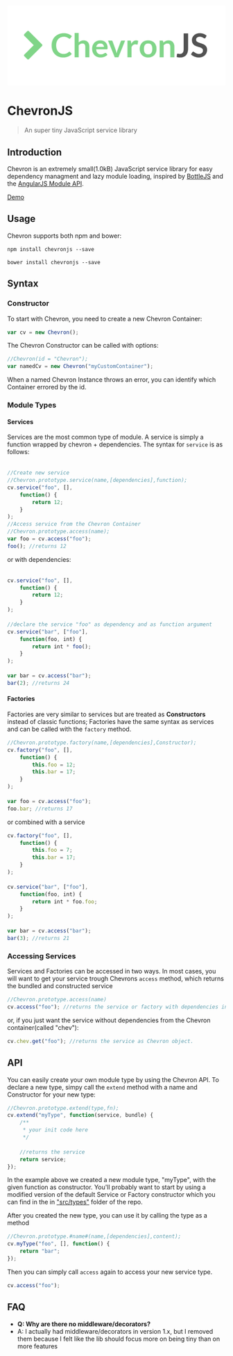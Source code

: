 ![ChevronJS](./logo.png)

# ChevronJS

> An super tiny JavaScript service library

## Introduction

Chevron is an extremely small(1.0kB) JavaScript service library for easy dependency managment and lazy module loading, inspired by [BottleJS](https://github.com/young-steveo/bottlejs) and the [AngularJS Module API](https://docs.angularjs.org/api/ng/type/angular.Module).

[Demo](http://codepen.io/FelixRilling/pen/AXgydJ)

## Usage

Chevron supports both npm and bower:

```shell
npm install chevronjs --save
```

```shell
bower install chevronjs --save
```

## Syntax

### Constructor

To start with Chevron, you need to create a new Chevron Container:

```javascript
var cv = new Chevron();
```

The Chevron Constructor can be called with options:

```javascript
//Chevron(id = "Chevron");
var namedCv = new Chevron("myCustomContainer");
```

When a named Chevron Instance throws an error, you can identify which Container errored by the id.

### Module Types

#### Services

Services are the most common type of module. A service is simply a function wrapped by chevron + dependencies. The syntax for `service` is as follows:

```javascript

//Create new service
//Chevron.prototype.service(name,[dependencies],function);
cv.service("foo", [],
    function() {
        return 12;
    }
);
//Access service from the Chevron Container
//Chevron.prototype.access(name);
var foo = cv.access("foo");
foo(); //returns 12
```

or with dependencies:

```javascript

cv.service("foo", [],
    function() {
        return 12;
    }
);

//declare the service "foo" as dependency and as function argument
cv.service("bar", ["foo"],
    function(foo, int) {
        return int * foo();
    }
);

var bar = cv.access("bar");
bar(2); //returns 24
```

#### Factories

Factories are very similar to services but are treated as **Constructors** instead of classic functions; Factories have the same syntax as services and can be called with the `factory` method.

```javascript
//Chevron.prototype.factory(name,[dependencies],Constructor);
cv.factory("foo", [],
    function() {
        this.foo = 12;
        this.bar = 17;
    }
);

var foo = cv.access("foo");
foo.bar; //returns 17
```

or combined with a service

```javascript
cv.factory("foo", [],
    function() {
        this.foo = 7;
        this.bar = 17;
    }
);

cv.service("bar", ["foo"],
    function(foo, int) {
        return int * foo.foo;
    }
);

var bar = cv.access("bar");
bar(3); //returns 21
```

### Accessing Services

Services and Factories can be accessed in two ways. In most cases, you will want to get your service trough Chevrons `access` method, which returns the bundled and constructed service

```javascript
//Chevron.prototype.access(name)
cv.access("foo"); //returns the service or factory with dependencies injected into arguments
```

or, if you just want the service without dependencies from the Chevron container(called "chev"):

```javascript
cv.chev.get("foo"); //returns the service as Chevron object.
```

## API

You can easily create your own module type by using the Chevron API. To declare a new type, simpy call the `extend` method with a name and Constructor for your new type:

```javascript
//Chevron.prototype.extend(type,fn);
cv.extend("myType", function(service, bundle) {
    /**
     * your init code here
     */

    //returns the service
    return service;
});
```

In the example above we created a new module type, "myType", with the given function as constructor. You'll probably want to start by using a modified version of the default Service or Factory constructor which you can find in the in ["src/types"](https://github.com/FelixRilling/chevronjs/tree/master/src/types) folder of the repo.

After you created the new type, you can use it by calling the type as a method

```javascript
//Chevron.prototype.#name#(name,[dependencies],content);
cv.myType("foo", [], function() {
    return "bar";
});
```

Then you can simply call `access` again to access your new service type.

```javascript
cv.access("foo");
```

## FAQ

- **Q: Why are there no middleware/decorators?**
- A: I actually had middleware/decorators in version 1.x, but I removed them because I felt like the lib should focus more on being tiny than on more features
